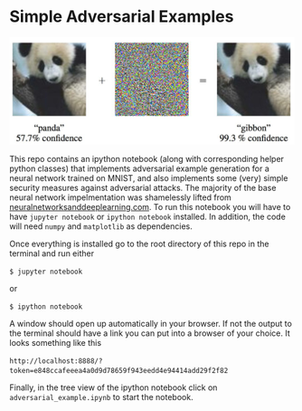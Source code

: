 # Simple Adversarial Examples

![alt text](./images/adversarial_example.jpg "Adversarial Examples!")

This repo contains an ipython notebook (along with corresponding helper python classes) that implements adversarial example generation for a neural network trained on MNIST, and also implements some (very) simple security measures against adversarial attacks. The majority of the base neural network impelmentation was shamelessly lifted from [neuralnetworksanddeeplearning.com](http://neuralnetworksanddeeplearning.com/). To run this notebook you will have to have `jupyter notebook` or `ipython notebook` installed. In addition, the code will need `numpy` and `matplotlib` as dependencies. 

Once everything is installed go to the root directory of this repo in the terminal and run either 

`$ jupyter notebook` 

or 

`$ ipython notebook`

A window should open up automatically in your browser. If not the output to the terminal should have a link you can put into a browser of your choice. It looks something like this 

`http://localhost:8888/?token=e848ccafeeea4a0d9d78659f943eedd4e94414add29f2f82`

Finally, in the tree view of the ipython notebook click on `adversarial_example.ipynb` to start the notebook. 
